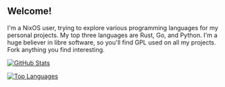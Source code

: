 ## Welcome!
I'm a NixOS user, trying to explore various programming languages for my personal projects. My top three languages are Rust, Go, and Python. I'm a huge believer in libre software, so you'll find GPL used on all my projects. Fork anything you find interesting.

[![GitHub Stats](https://github-readme-stats.vercel.app/api?username=TheTerrior&count_private=true&show_icons=true)](https://github.com/TheTerrior)

[![Top Languages](https://github-readme-stats.vercel.app/api/top-langs/?username=TheTerrior&hide=php)](https://github.com/TheTerrior)

<!--
**TheTerrior/TheTerrior** is a ✨ _special_ ✨ repository because its `README.md` (this file) appears on your GitHub profile.

Here are some ideas to get you started:

- 🔭 I’m currently working on ...
- 🌱 I’m currently learning ...
- 👯 I’m looking to collaborate on ...
- 🤔 I’m looking for help with ...
- 💬 Ask me about ...
- 📫 How to reach me: ...
- 😄 Pronouns: ...
- ⚡ Fun fact: ...
-->
